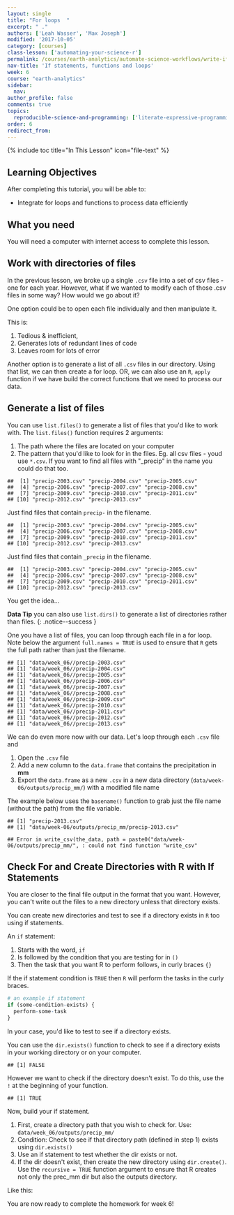 ```yaml
---
layout: single
title: "For loops  "
excerpt: " ."
authors: ['Leah Wasser', 'Max Joseph']
modified: '2017-10-05'
category: [courses]
class-lesson: ['automating-your-science-r']
permalink: /courses/earth-analytics/automate-science-workflows/write-if-statements-and-modify-files-r/
nav-title: 'If statements, functions and loops'
week: 6
course: "earth-analytics"
sidebar:
  nav:
author_profile: false
comments: true
topics:
  reproducible-science-and-programming: ['literate-expressive-programming', 'functions']
order: 6
redirect_from:
---
```


{% include toc title="In This Lesson" icon="file-text" %}

<div class='notice--success' markdown="1">

## <i class="fa fa-graduation-cap" aria-hidden="true"></i> Learning Objectives

After completing this tutorial, you will be able to:

* Integrate for loops and functions to process data efficiently

## <i class="fa fa-check-square-o fa-2" aria-hidden="true"></i> What you need

You will need a computer with internet access to complete this lesson.

</div>




## Work with directories of files

In the previous lesson, we broke up a single `.csv` file into a set of csv files -
one for each year. However, what if we wanted to modify each of those .csv files
in some way? How would we go about it?

One option could be to open each file individually and then manipulate it.

This is:

1. Tedious & inefficient,
1. Generates lots of redundant lines of code
1. Leaves room for lots of error




Another option is to generate a list of all `.csv` files in our directory. Using that
list, we can then create a for loop. OR, we can also use an `R`, `apply` function if
we have build the correct functions that we need to process our data.

## Generate a list of files

You can use `list.files()` to generate a list of files that you'd like to work
with. The `list.files()` function requires 2 arguments:

1. The path where the files are located on your computer
1. The pattern that you'd like to look for in the files. Eg. all csv files - youd use `*.csv`. If you want to find all files with "_precip" in the name you could do that too.


```
##  [1] "precip-2003.csv" "precip-2004.csv" "precip-2005.csv"
##  [4] "precip-2006.csv" "precip-2007.csv" "precip-2008.csv"
##  [7] "precip-2009.csv" "precip-2010.csv" "precip-2011.csv"
## [10] "precip-2012.csv" "precip-2013.csv"
```

Just find files that contain `precip-` in the filename.


```
##  [1] "precip-2003.csv" "precip-2004.csv" "precip-2005.csv"
##  [4] "precip-2006.csv" "precip-2007.csv" "precip-2008.csv"
##  [7] "precip-2009.csv" "precip-2010.csv" "precip-2011.csv"
## [10] "precip-2012.csv" "precip-2013.csv"
```

Just find files that contain `_precip` in the filename.


```
##  [1] "precip-2003.csv" "precip-2004.csv" "precip-2005.csv"
##  [4] "precip-2006.csv" "precip-2007.csv" "precip-2008.csv"
##  [7] "precip-2009.csv" "precip-2010.csv" "precip-2011.csv"
## [10] "precip-2012.csv" "precip-2013.csv"
```

You get the idea...


<i class="fa fa-star" aria-hidden="true"></i> **Data Tip** you can also use `list.dirs()` to generate a list of directories rather than files.
{: .notice--success }


One you have a list of files, you can loop through each file in a for loop.
Note below the argument `full.names = TRUE` is used to ensure that `R` gets the
full path rather than just the filename.


```
## [1] "data/week_06//precip-2003.csv"
## [1] "data/week_06//precip-2004.csv"
## [1] "data/week_06//precip-2005.csv"
## [1] "data/week_06//precip-2006.csv"
## [1] "data/week_06//precip-2007.csv"
## [1] "data/week_06//precip-2008.csv"
## [1] "data/week_06//precip-2009.csv"
## [1] "data/week_06//precip-2010.csv"
## [1] "data/week_06//precip-2011.csv"
## [1] "data/week_06//precip-2012.csv"
## [1] "data/week_06//precip-2013.csv"
```

We can do even more now with our data. Let's loop through each `.csv` file and

1. Open the `.csv` file
1. Add a new column to the `data.frame` that contains the precipitation in **mm**
1. Export the `data.frame` as a new `.csv` in a new data directory (`data/week-06/outputs/precip_mm/`) with a modified file name


The example below uses the `basename()` function to grab just the file name (without the path)
from the file variable.


```
## [1] "precip-2013.csv"
## [1] "data/week-06/outputs/precip_mm/precip-2013.csv"
```



```
## Error in write_csv(the_data, path = paste0("data/week-06/outputs/precip_mm/", : could not find function "write_csv"
```


## Check For and Create Directories with R with If Statements

You are closer to the final file output in the format that you want. However,
you can't write out the files to a new directory unless that directory exists.

You can create new directories and test to see if a directory exists in `R` too
using if statements.

An `if` statement:

1. Starts with the word, `if`
1. Is followed by the condition that you are testing for in `()`
1. Then the task that you want R to perform follows, in curly braces `{}`

If the if statement condition is `TRUE` then `R` will perform the tasks in the
curly braces.

```r
# an example if statement
if (some-condition-exists) {
  perform-some-task
}
```
In your case, you'd like to test to see if a directory exists.

You can use the `dir.exists()` function to check to see if a directory exists in
your working directory or on your computer.





```
## [1] FALSE
```

However we want to check if the directory doesn't exist. To do this, use the `!`
at the beginning of your function.


```
## [1] TRUE
```

Now, build your if statement.

1. First, create a directory path that you wish to check for. Use: `data/week_06/outputs/precip_mm/`
2. Condition: Check to see if that directory path (defined in step 1) exists using `dir.exists()`
3. Use an if statement to test whether the dir exists or not.
4. If the dir doesn't exist, then create the new directory using `dir.create()`. Use the `recursive = TRUE` function argument to ensure that R creates not only the prec_mm dir but also the outputs directory.

Like this:



You are now ready to complete the homework for week 6!
